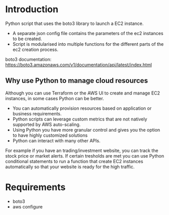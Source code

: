 # Introduction

Python script that uses the boto3 library to launch a EC2 instance. 

- A separate json config file contains the parameters of the ec2 instances to be created.
- Script is modularised into multiple functions for the different parts of the ec2 creation process.

boto3 documentation:
https://boto3.amazonaws.com/v1/documentation/api/latest/index.html

## Why use Python to manage cloud resources

Although you can use Terraform or the AWS UI to create and manage EC2 instances, in some cases Python can be better. 

- You can automatically provision resources based on application or business requirements.
- Python scripts can leverage custom metrics that are not natively supported by AWS auto-scaling.
- Using Python you have more granular control and gives you the option to have highly customized solutions 
- Python can interact with many other APIs. 

For example if you have an trading/investment website, you can track the stock price or market alerts. If certain tresholds are met you can use Python conditional statements to run a function that create EC2 instances automatically so that your website is ready for the high traffic.

# Requirements

- boto3
- aws configure



